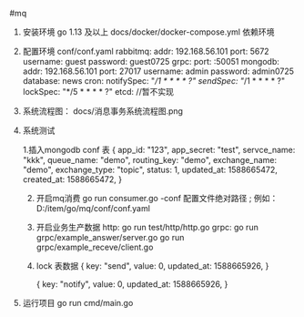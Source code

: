 #mq

1. 安装环境
	go 1.13 及以上
	docs/docker/docker-compose.yml  依赖环境

2. 配置环境
	conf/conf.yaml
		rabbitmq:
		  addr: 192.168.56.101
		  port: 5672
		  username: guest
		  password: guest0725
		grpc:
		  port: :50051
		mongodb:
		  addr: 192.168.56.101
		  port: 27017
		  username: admin
		  password: admin0725
		  database: news
		cron:
		  notifySpec: "*/1 * * * * ?"
		  sendSpec: "*/1 * * * * ?"
		  lockSpec: "*/5 * * * * ?"
		etcd: //暂不实现
		
3. 系统流程图：
	docs/消息事务系统流程图.png
	
4. 系统测试 

	1.插入mongodb conf 表
		{
			app_id:        "123",
			app_secret:    "test",
			servce_name:   "kkk",
			queue_name:    "demo",
			routing_key:   "demo",
			exchange_name: "demo",
			exchange_type: "topic",
			status:       1,
			updated_at:    1588665472,
			created_at:    1588665472,
		}
		
	2. 开启mq消费
	  go run consumer.go -conf  配置文件绝对路径  ;  例如： D:/item/go/mq/conf/conf.yaml
	
	3. 开启业务生产数据
	  http: go run test/http/http.go
	  grpc: 
			go run grpc/example_answer/server.go
			go run grpc/example_receve/client.go
	
	4. lock 表数据
		{
    		key: "send",
			value: 0,
			updated_at: 1588665926,
		}

		{
    		key: "notify",
			value: 0,
			updated_at: 1588665926,
		}

5. 运行项目
 	   go run cmd/main.go